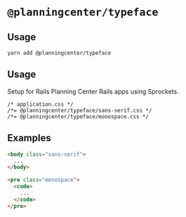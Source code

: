 # `@planningcenter/typeface`

## Usage
```
yarn add @planningcenter/typeface
```

## Usage
Setup for Rails Planning Center Rails apps using Sprockets.

```
/* application.css */
/*= @planningcenter/typeface/sans-serif.css */
/*= @planningcenter/typeface/monospace.css */
```

## Examples
```html
<body class="sans-serif">
  ...
</body>
```

```html
<pre class="monospace">
  <code>
    ...
  </code>
</pre>
```